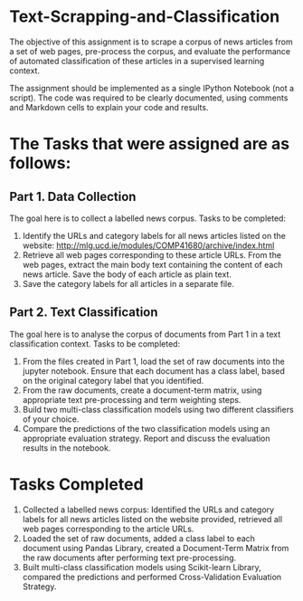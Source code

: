 # Text-Scrapping-and-Classification
  The objective of this assignment is to scrape a corpus of news articles from a set of web pages, pre-process the corpus, and evaluate the performance of automated classification of these articles in a supervised learning context. 

  The assignment should be implemented as a single IPython Notebook (not a script). The code was required to be clearly documented, using comments and Markdown cells to explain your code and results.

# The Tasks that were assigned are as follows:

## Part 1. Data Collection

The goal here is to collect a labelled news corpus. Tasks to be completed: 
  1. Identify the URLs and category labels for all news articles listed on the website: http://mlg.ucd.ie/modules/COMP41680/archive/index.html
  2. Retrieve all web pages corresponding to these article URLs. From the web pages, extract the main body text containing the content of each news article. Save the body of each article as plain text.
  3. Save the category labels for all articles in a separate file.
  
## Part 2. Text Classification

The goal here is to analyse the corpus of documents from Part 1 in a text classification context. Tasks to be completed:
  1. From the files created in Part 1, load the set of raw documents into the jupyter notebook. Ensure that each document has a class label, based on the original category label that you identified.
  2. From the raw documents, create a document-term matrix, using appropriate text pre-processing and term weighting steps.
  3. Build two multi-class classification models using two different classifiers of your choice.
  4. Compare the predictions of the two classification models using an appropriate evaluation strategy. Report and discuss the evaluation results in the notebook.

# Tasks Completed

  1. Collected a labelled news corpus: Identified the URLs and category labels for all news articles listed on the website provided, retrieved all web pages corresponding to the article URLs.
  2. Loaded the set of raw documents, added a class label to each document using Pandas Library, created a Document-Term Matrix from the raw documents after performing text pre-processing.
  3. Built multi-class classification models using Scikit-learn Library, compared the predictions and performed Cross-Validation Evaluation Strategy.
